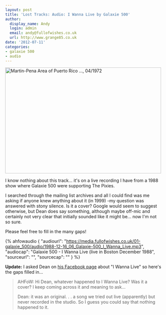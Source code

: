 ```yaml
---
layout: post
title: 'Lost Tracks: Audio: I Wanna Live by Galaxie 500'
author:
  display_name: Andy
  login: admin
  email: andy@fullofwishes.co.uk
  url: http://www.grange85.co.uk
date: '2012-07-11'
categories:
- galaxie 500
- audio
---
```

<p><a href="http://www.flickr.com/photos/usnationalarchives/3927159186/" title="Martin-Pena Area of Puerto Rico ..., 04/1972 by The U.S. National Archives, on Flickr"><img class="aligncenter" src="https://farm3.staticflickr.com/2620/3927159186_cf02961e25.jpg" width="500" height="340" alt="Martin-Pena Area of Puerto Rico ..., 04/1972"></a></p>
<p>I know nothing about this track... it's on a live recording I have from a 1988 show where Galaxie 500 were supporting The Pixies.</p>
<p>I searched through the mailing list archives and all I could find was me asking if anyone knew anything about it (in 1999) -my question was answered with stony silence. Is it a cover? Google would seem to suggest otherwise, but Dean does say something, although maybe off-mic and certainly not very clear that initially sounded like it might be... now I'm not so sure.</p>
<p>Please feel free to fill in the many gaps!</p>

 {% ahfowaudio {
  "audiourl": "https://media.fullofwishes.co.uk/01-galaxie_500/audio/1988-12-16_06_Galaxie-500_I_Wanna_Live.mp3",
  "audiocap": "Galaxie 500 - I Wanna Live (live in Boston December 1988",
  "sourceurl": "",
  "sourcecap": ""
  } %}

<p><strong>Update:</strong> I asked Dean on <a href="https://www.facebook.com/fullofwishes#!/DeanWareham/posts/475603405785201?notif_t=share_comment">his Facebook page</a> about "I Wanna Live" so here's the gaps filled in...</p>
<blockquote><p> AHFoW: Hi Dean, whatever happened to I Wanna Live? Was it a cover? I keep coming across it and meaning to ask...</p>
<p>Dean: it was an original. . . a song we tried out live (apparently) but never recorded in the studio. So I guess you could say that nothing happened to it.</p></blockquote>
<p></p>
